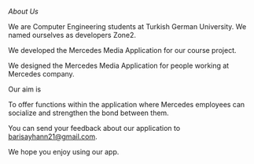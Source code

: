 *About Us*

We are Computer Engineering students at Turkish German University. We named ourselves as developers Zone2.

We developed the Mercedes Media Application for our course project.

We designed the Mercedes Media Application for people working at Mercedes company.

Our aim is

To offer functions within the application where Mercedes employees can socialize and strengthen the bond between them.

You can send your feedback about our application to barisayhann21@gmail.com.

We hope you enjoy using our app.